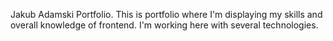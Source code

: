 Jakub Adamski Portfolio.
This is portfolio where I'm displaying my skills and overall knowledge of frontend. 
I'm working here with several technologies.
